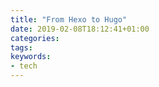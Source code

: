 ```yaml
---
title: "From Hexo to Hugo"
date: 2019-02-08T18:12:41+01:00
categories:
tags:
keywords:
- tech
---
```


<!--more-->
